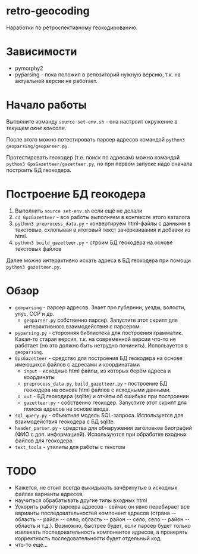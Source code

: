# retro-geocoding
Наработки по ретроспективному геокодированию.

# Зависимости
* pymorphy2
* pyparsing - пока положил в репозиторий нужную версию, т.к. на актуальной версии не работает.

# Начало работы
Выполните команду `source set-env.sh` - она настроит окружение _в текущем окне консоли_.

После этого можно потестировать парсер адресов командой `python3 geoparsing/geoparser.py`.

Протестировать геокодер (т.е. поиск по адресам) можно командой `python3 GpsGazetteer/gazetteer.py`, но при первом запуске надо сначала построить БД геокодера.


# Построение БД геокодера

1. Выполнить `source set-env.sh` если ещё не делали
1. `cd GpzGazetteer` - все работы выполняем в контексте этого каталога
1. `python3 preprocess_data.py` - конвертируем html-файлы с данными в текстовые, схлопывая в итоговый текст зачёрквивания и добавки из html.
1. `python3 build_gazetteer.py` - строим БД геокодера на основе текстовых файлов

Далее можно интерактивно искать адреса в БД геокодера при помощи `python3 gazetteer.py`.


# Обзор
* `geoparsing` - парсер адресов. Знает про губернии, уезды, волости, улус, ССР и др.
    * `geoparser.py` собственно парсер. Запустите этот скрипт для интерактивного взаимодействия с парсером.
* `pyparsing.py` - сторонняя библиотека для построения грамматик. Какая-то старая версия, т.к. на современной версии что-то не работает (но это должно быть нетрудно починить). Используется в `geoparsing`.
* `GpsGazetteer` - средство для построения БД геокодера на основе имеющихся файлов с адресами и координатами
    * `input` - исходные html файлы, из которых берём адреса и координаты
    * `preprocess_data.py`, `build_gazetteer.py` - построение БД геокодера на основе html файлов с исходными данными.
    * `out` - БД геокодера (sqlite) и отчёты об ошибках при построении
    * `gazetteer.py` - собственно геокодер. Запустите этот скрипт для поиска адресов на основе ввода.
* `sql_query.py` - объектная модель SQL-запроса. Используется для взаимодействия геокодера с БД sqlite.
* `header_parser.py` - средства для обнаружения заголовков биографий (ФИО с доп. информацией). Используются при обработке входных файлов для геокодера.
* `text_tools` - утилиты для работы с текстом


# TODO
* Кажется, не стоит всегда выкидывать зачёркнутые в исходных файлах варианты адресов.
* научиться обрабатывать другие типы входных html
* Ускорить работу парсера адресов - сейчас он явно перебирает все варианты последовательностей компонент адресов (страна -- область -- район -- село; область -- район -- село; село -- район -- область и т.д.). Возможно, быстрее будет, если парсер будет только извлекать последовательность компонентов адресов, а проверять корректность последовательности будет отдельный код.
* что-то ещё...

